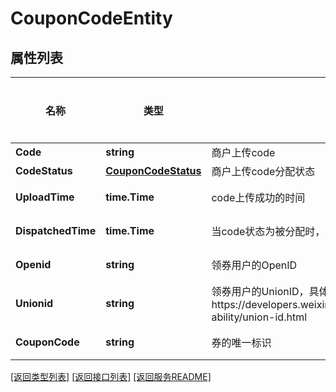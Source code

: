 # CouponCodeEntity

## 属性列表

名称 | 类型 | 描述 | 补充说明
------------ | ------------- | ------------- | -------------
**Code** | **string** | 商户上传code | 
**CodeStatus** | [**CouponCodeStatus**](CouponCodeStatus.md) | 商户上传code分配状态 | 
**UploadTime** | **time.Time** | code上传成功的时间 | [可选] 
**DispatchedTime** | **time.Time** | 当code状态为被分配时，code被分配的时间 | [可选] 
**Openid** | **string** | 领券用户的OpenID | [可选] 
**Unionid** | **string** | 领券用户的UnionID，具体参见https://developers.weixin.qq.com/miniprogram/dev/framework/open-ability/union-id.html | [可选] 
**CouponCode** | **string** | 券的唯一标识 | [可选] 

[\[返回类型列表\]](README.md#类型列表)
[\[返回接口列表\]](README.md#接口列表)
[\[返回服务README\]](README.md)


